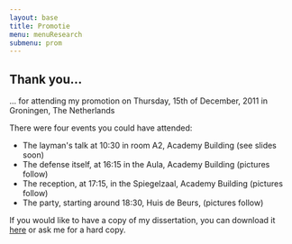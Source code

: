 ```yaml
---
layout: base
title: Promotie
menu: menuResearch
submenu: prom
---
```



Thank you...
-----------

... for attending my promotion on Thursday, 15th of December, 2011 in Groningen, The Netherlands

There were four events you could have attended:

- The layman's talk at 10:30 in room A2, Academy Building (see slides soon)
- The defense itself, at 16:15 in the Aula, Academy Building (pictures follow)
- The reception, at 17:15, in the Spiegelzaal, Academy Building (pictures follow)
- The party, starting around 18:30, Huis de Beurs, (pictures follow)


If you would like to have a copy of my dissertation, you can download it [here](/promotie/thesis.html)
or ask me for a hard copy.



